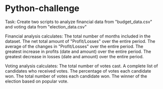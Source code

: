 # Python-challenge

Task: Create two scripts to analyze financial data from "budget_data.csv" and voting data from "election_data.csv"

Financial analysis calculates: 
  The total number of months included in the dataset.
  The net total amount of "Profit/Losses" over the entire period.
  The average of the changes in "Profit/Losses" over the entire period.
  The greatest increase in profits (date and amount) over the entire period.
  The greatest decrease in losses (date and amount) over the entire period.

Voting analysis calculates: 
  The total number of votes cast.
  A complete list of candidates who received votes.
  The percentage of votes each candidate won.
  The total number of votes each candidate won.
  The winner of the election based on popular vote.



